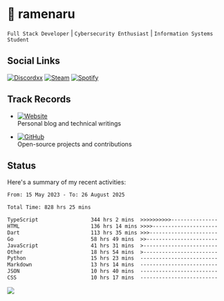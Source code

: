 # 🍜 ramenaru

`Full Stack Developer` | `Cybersecurity Enthusiast` | `Information Systems Student`

## Social Links
[![Discordxx](https://img.shields.io/badge/Discord-7289da?style=flat&logo=discord&logoColor=white)](https://discordapp.com/users/503291004200157185)
[![Steam](https://img.shields.io/badge/Steam-1b2838?style=flat&logo=steam&logoColor=white)](https://steamcommunity.com/id/ramenaru)
[![Spotify](https://img.shields.io/badge/Spotify-1ED760?logo=spotify&logoColor=white)](https://open.spotify.com/user/zehfiusachi8zilte5bqkjl2l)

## Track Records
- [![Website](https://img.shields.io/badge/Websites-FF7139?style=for-the-badge&logo=ghost&logoColor=white)](https://ramenaru.me)  
  Personal blog and technical writings

- [![GitHub](https://img.shields.io/badge/Github_Projects-181717?style=for-the-badge&logo=github&logoColor=white)](https://github.com/ramenaru)  
  Open-source projects and contributions

## Status

Here's a summary of my recent activities:

<!--START_SECTION:waka-->

```txt
From: 15 May 2023 - To: 26 August 2025

Total Time: 828 hrs 25 mins

TypeScript                 344 hrs 2 mins  >>>>>>>>>>---------------   41.53 %
HTML                       136 hrs 14 mins >>>>---------------------   16.45 %
Dart                       113 hrs 35 mins >>>----------------------   13.71 %
Go                         58 hrs 49 mins  >>-----------------------   07.10 %
JavaScript                 41 hrs 31 mins  >------------------------   05.01 %
Other                      18 hrs 54 mins  >------------------------   02.28 %
Python                     15 hrs 23 mins  -------------------------   01.86 %
Markdown                   13 hrs 14 mins  -------------------------   01.60 %
JSON                       10 hrs 40 mins  -------------------------   01.29 %
CSS                        10 hrs 17 mins  -------------------------   01.24 %
```

<!--END_SECTION:waka-->

<img src="https://github-readme-activity-graph-fjqz177.vercel.app/graph?username=ramenaru&theme=xcode"/>

